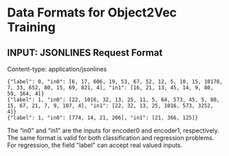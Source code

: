 # Data Formats for Object2Vec Training<a name="object2vec-training-formats"></a>

## INPUT: JSONLINES Request Format<a name="object2vec-in-training-data-jsonlines"></a>

Content\-type: application/jsonlines

```
{"label": 0, "in0": [6, 17, 606, 19, 53, 67, 52, 12, 5, 10, 15, 10178, 7, 33, 652, 80, 15, 69, 821, 4], "in1": [16, 21, 13, 45, 14, 9, 80, 59, 164, 4]}
{"label": 1, "in0": [22, 1016, 32, 13, 25, 11, 5, 64, 573, 45, 5, 80, 15, 67, 21, 7, 9, 107, 4], "in1": [22, 32, 13, 25, 1016, 573, 3252, 4]}
{"label": 1, "in0": [774, 14, 21, 206], "in1": [21, 366, 125]}
```

The “in0” and “in1” are the inputs for encoder0 and encoder1, respectively\. The same format is valid for both classification and regression problems\. For regression, the field "label" can accept real valued inputs\.